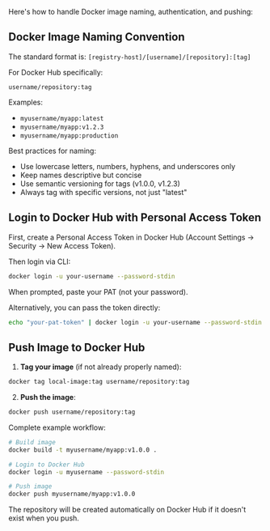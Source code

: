 Here's how to handle Docker image naming, authentication, and pushing:

## Docker Image Naming Convention

The standard format is: `[registry-host]/[username]/[repository]:[tag]`

For Docker Hub specifically:
```
username/repository:tag
```

Examples:
- `myusername/myapp:latest`
- `myusername/myapp:v1.2.3`
- `myusername/myapp:production`

Best practices for naming:
- Use lowercase letters, numbers, hyphens, and underscores only
- Keep names descriptive but concise
- Use semantic versioning for tags (v1.0.0, v1.2.3)
- Always tag with specific versions, not just "latest"

## Login to Docker Hub with Personal Access Token

First, create a Personal Access Token in Docker Hub (Account Settings → Security → New Access Token).

Then login via CLI:
```bash
docker login -u your-username --password-stdin
```
When prompted, paste your PAT (not your password).

Alternatively, you can pass the token directly:
```bash
echo "your-pat-token" | docker login -u your-username --password-stdin
```

## Push Image to Docker Hub

1. **Tag your image** (if not already properly named):
```bash
docker tag local-image:tag username/repository:tag
```

2. **Push the image**:
```bash
docker push username/repository:tag
```

Complete example workflow:
```bash
# Build image
docker build -t myusername/myapp:v1.0.0 .

# Login to Docker Hub
docker login -u myusername --password-stdin

# Push image
docker push myusername/myapp:v1.0.0
```

The repository will be created automatically on Docker Hub if it doesn't exist when you push.